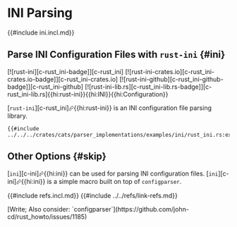 # INI Parsing

{{#include ini.incl.md}}

## Parse INI Configuration Files with `rust-ini` {#ini}

[![rust-ini][c-rust_ini-badge]][c-rust_ini] [![rust-ini-crates.io][c-rust_ini-crates.io-badge]][c-rust_ini-crates.io] [![rust-ini-github][c-rust_ini-github-badge]][c-rust_ini-github] [![rust-ini-lib.rs][c-rust_ini-lib.rs-badge]][c-rust_ini-lib.rs]{{hi:rust-ini}}{{hi:INI}}{{hi:Configuration}}

[`rust-ini`][c-rust_ini]⮳{{hi:rust-ini}} is an INI configuration file parsing library.

```rust,editable
{{#include ../../../crates/cats/parser_implementations/examples/ini/rust_ini.rs:example}}
```

## Other Options {#skip}

[`ini`][c-ini]⮳{{hi:ini}} can be used for parsing INI configuration files. [`ini`][c-ini]⮳{{hi:ini}} is a simple macro built on top of `configparser`.

{{#include refs.incl.md}}
{{#include ../../refs/link-refs.md}}

<div class="hidden">
[Write; Also consider: `configparser`](https://github.com/john-cd/rust_howto/issues/1185)
</div>

